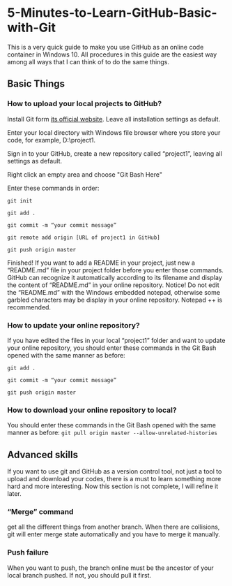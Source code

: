 # 5-Minutes-to-Learn-GitHub-Basic-with-Git

This is a very quick guide to make you use GitHub as an online code container in Windows 10. All procedures in this guide are the easiest way among all ways that I can think of to do the same things.

## Basic Things 

### How to upload your local projects to GitHub?

Install Git form [its official website](https://git-scm.com/). Leave all installation settings as default.

Enter your local directory with Windows file browser where you store your code, for example, D:\project1.

Sign in to your GitHub, create a new repository called “project1”, leaving all settings as default.

Right click an empty area and choose "Git Bash Here"

Enter these commands in order:

`git init`

`git add .`

`git commit -m “your commit message”`

`git remote add origin [URL of project1 in GitHub]`

`git push origin master`

Finished! If you want to add a README in your project, just new a “README.md” file in your project folder before you enter those commands. GitHub can recognize it automatically according to its filename and display the content of “README.md” in your online repository. Notice! Do not edit the “README.md” with the Windows embedded notepad, otherwise some garbled characters may be display in your online repository. Notepad ++ is recommended.

### How to update your online repository?

If you have edited the files in your local “project1” folder and want to update your online repository, you should enter these commands in the Git Bash opened with the same manner as before:

`git add .`

`git commit -m “your commit message”`

`git push origin master`

### How to download your online repository to local?

You should enter these commands in the Git Bash opened with the same manner as before:
`git pull origin master --allow-unrelated-histories`

## Advanced skills

If you want to use git and GitHub as a version control tool, not just a tool to upload and download your codes, there is a must to learn something more hard and more interesting. Now this section is not complete, I will refine it later.

### “Merge” command

get all the different things from another branch. When there are collisions, git will enter merge state automatically and you have to merge it manually.

### Push failure

When you want to push, the branch online must be the ancestor of your local branch pushed. If not, you should pull it first.

